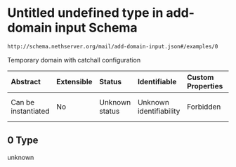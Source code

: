 # Untitled undefined type in add-domain input Schema

```txt
http://schema.nethserver.org/mail/add-domain-input.json#/examples/0
```

Temporary domain with catchall configuration

| Abstract            | Extensible | Status         | Identifiable            | Custom Properties | Additional Properties | Access Restrictions | Defined In                                                                   |
| :------------------ | :--------- | :------------- | :---------------------- | :---------------- | :-------------------- | :------------------ | :--------------------------------------------------------------------------- |
| Can be instantiated | No         | Unknown status | Unknown identifiability | Forbidden         | Allowed               | none                | [add-domain-input.json\*](mail/add-domain-input.json "open original schema") |

## 0 Type

unknown
